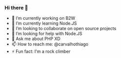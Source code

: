 ### Hi there 👋

- 🔭 I’m currently working on B2W
- 🌱 I’m currently learning Node.JS
- 👯 I’m looking to collaborate on open source projects
- 🤔 I’m looking for help with Node.JS
- 💬 Ask me about PHP XD
- 📫 How to reach me: @carvalhothiago
- ⚡ Fun fact: I'm a rock climber

